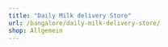 ```yaml
---
title: "Daily Milk delivery Store"
url: /bangalore/daily-milk-delivery-store/
shop: Allgemein
---
```

